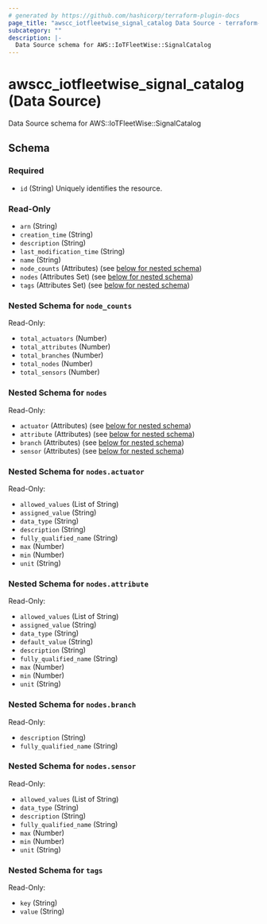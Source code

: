 ```yaml
---
# generated by https://github.com/hashicorp/terraform-plugin-docs
page_title: "awscc_iotfleetwise_signal_catalog Data Source - terraform-provider-awscc"
subcategory: ""
description: |-
  Data Source schema for AWS::IoTFleetWise::SignalCatalog
---
```


# awscc_iotfleetwise_signal_catalog (Data Source)

Data Source schema for AWS::IoTFleetWise::SignalCatalog



<!-- schema generated by tfplugindocs -->
## Schema

### Required

- `id` (String) Uniquely identifies the resource.

### Read-Only

- `arn` (String)
- `creation_time` (String)
- `description` (String)
- `last_modification_time` (String)
- `name` (String)
- `node_counts` (Attributes) (see [below for nested schema](#nestedatt--node_counts))
- `nodes` (Attributes Set) (see [below for nested schema](#nestedatt--nodes))
- `tags` (Attributes Set) (see [below for nested schema](#nestedatt--tags))

<a id="nestedatt--node_counts"></a>
### Nested Schema for `node_counts`

Read-Only:

- `total_actuators` (Number)
- `total_attributes` (Number)
- `total_branches` (Number)
- `total_nodes` (Number)
- `total_sensors` (Number)


<a id="nestedatt--nodes"></a>
### Nested Schema for `nodes`

Read-Only:

- `actuator` (Attributes) (see [below for nested schema](#nestedatt--nodes--actuator))
- `attribute` (Attributes) (see [below for nested schema](#nestedatt--nodes--attribute))
- `branch` (Attributes) (see [below for nested schema](#nestedatt--nodes--branch))
- `sensor` (Attributes) (see [below for nested schema](#nestedatt--nodes--sensor))

<a id="nestedatt--nodes--actuator"></a>
### Nested Schema for `nodes.actuator`

Read-Only:

- `allowed_values` (List of String)
- `assigned_value` (String)
- `data_type` (String)
- `description` (String)
- `fully_qualified_name` (String)
- `max` (Number)
- `min` (Number)
- `unit` (String)


<a id="nestedatt--nodes--attribute"></a>
### Nested Schema for `nodes.attribute`

Read-Only:

- `allowed_values` (List of String)
- `assigned_value` (String)
- `data_type` (String)
- `default_value` (String)
- `description` (String)
- `fully_qualified_name` (String)
- `max` (Number)
- `min` (Number)
- `unit` (String)


<a id="nestedatt--nodes--branch"></a>
### Nested Schema for `nodes.branch`

Read-Only:

- `description` (String)
- `fully_qualified_name` (String)


<a id="nestedatt--nodes--sensor"></a>
### Nested Schema for `nodes.sensor`

Read-Only:

- `allowed_values` (List of String)
- `data_type` (String)
- `description` (String)
- `fully_qualified_name` (String)
- `max` (Number)
- `min` (Number)
- `unit` (String)



<a id="nestedatt--tags"></a>
### Nested Schema for `tags`

Read-Only:

- `key` (String)
- `value` (String)


